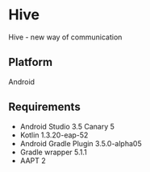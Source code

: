 # Hive
Hive - new way of communication

## Platform
Android

## Requirements
* Android Studio 3.5 Canary 5
* Kotlin 1.3.20-eap-52
* Android Gradle Plugin 3.5.0-alpha05
* Gradle wrapper 5.1.1
* AAPT 2